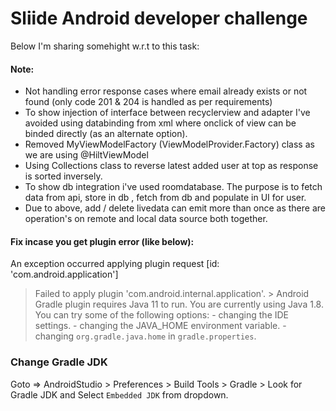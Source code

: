 # Sliide Android developer challenge 

Below I'm sharing somehight w.r.t to this task:

####  Note:
- Not handling error response cases where email already exists or not found (only code 201 & 204 is handled as per requirements)
- To show injection of interface between recyclerview and adapter I've avoided using databinding from xml where onclick of view can be binded directly (as an alternate option).
- Removed MyViewModelFactory (ViewModelProvider.Factory) class as we are using @HiltViewModel
- Using Collections class to reverse latest added user at top as response is sorted inversely.
- To show db integration i've used roomdatabase. The purpose is to fetch data from api, store in db , fetch from db and populate in UI for user.
- Due to above, add / delete livedata can emit more than once as there are operation's on remote and local data source both together.

#### Fix incase you get plugin error (like below):

 An exception occurred applying plugin request [id: 'com.android.application']
 > Failed to apply plugin 'com.android.internal.application'.
    > Android Gradle plugin requires Java 11 to run. You are currently using Java 1.8.
      You can try some of the following options:
        - changing the IDE settings.
        - changing the JAVA_HOME environment variable.
        - changing `org.gradle.java.home` in `gradle.properties`.

### Change Gradle JDK
 Goto => AndroidStudio > Preferences > Build Tools > Gradle >  Look for Gradle JDK and Select `Embedded JDK` from dropdown.